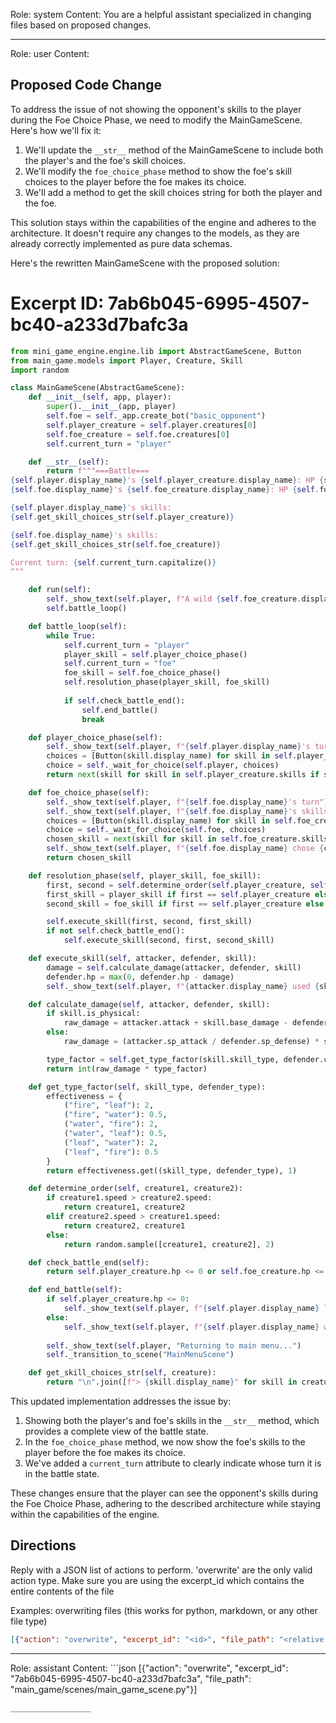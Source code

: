 Role: system
Content: You are a helpful assistant specialized in changing files based on proposed changes.
__________________
Role: user
Content: 
## Proposed Code Change
To address the issue of not showing the opponent's skills to the player during the Foe Choice Phase, we need to modify the MainGameScene. Here's how we'll fix it:

1. We'll update the `__str__` method of the MainGameScene to include both the player's and the foe's skill choices.
2. We'll modify the `foe_choice_phase` method to show the foe's skill choices to the player before the foe makes its choice.
3. We'll add a method to get the skill choices string for both the player and the foe.

This solution stays within the capabilities of the engine and adheres to the architecture. It doesn't require any changes to the models, as they are already correctly implemented as pure data schemas.

Here's the rewritten MainGameScene with the proposed solution:

# Excerpt ID: 7ab6b045-6995-4507-bc40-a233d7bafc3a
```python main_game/scenes/main_game_scene.py
from mini_game_engine.engine.lib import AbstractGameScene, Button
from main_game.models import Player, Creature, Skill
import random

class MainGameScene(AbstractGameScene):
    def __init__(self, app, player):
        super().__init__(app, player)
        self.foe = self._app.create_bot("basic_opponent")
        self.player_creature = self.player.creatures[0]
        self.foe_creature = self.foe.creatures[0]
        self.current_turn = "player"

    def __str__(self):
        return f"""===Battle===
{self.player.display_name}'s {self.player_creature.display_name}: HP {self.player_creature.hp}/{self.player_creature.max_hp}
{self.foe.display_name}'s {self.foe_creature.display_name}: HP {self.foe_creature.hp}/{self.foe_creature.max_hp}

{self.player.display_name}'s skills:
{self.get_skill_choices_str(self.player_creature)}

{self.foe.display_name}'s skills:
{self.get_skill_choices_str(self.foe_creature)}

Current turn: {self.current_turn.capitalize()}
"""

    def run(self):
        self._show_text(self.player, f"A wild {self.foe_creature.display_name} appeared!")
        self.battle_loop()

    def battle_loop(self):
        while True:
            self.current_turn = "player"
            player_skill = self.player_choice_phase()
            self.current_turn = "foe"
            foe_skill = self.foe_choice_phase()
            self.resolution_phase(player_skill, foe_skill)
            
            if self.check_battle_end():
                self.end_battle()
                break

    def player_choice_phase(self):
        self._show_text(self.player, f"{self.player.display_name}'s turn")
        choices = [Button(skill.display_name) for skill in self.player_creature.skills]
        choice = self._wait_for_choice(self.player, choices)
        return next(skill for skill in self.player_creature.skills if skill.display_name == choice.display_name)

    def foe_choice_phase(self):
        self._show_text(self.player, f"{self.foe.display_name}'s turn")
        self._show_text(self.player, f"{self.foe.display_name}'s skills:\n{self.get_skill_choices_str(self.foe_creature)}")
        choices = [Button(skill.display_name) for skill in self.foe_creature.skills]
        choice = self._wait_for_choice(self.foe, choices)
        chosen_skill = next(skill for skill in self.foe_creature.skills if skill.display_name == choice.display_name)
        self._show_text(self.player, f"{self.foe.display_name} chose {chosen_skill.display_name}")
        return chosen_skill

    def resolution_phase(self, player_skill, foe_skill):
        first, second = self.determine_order(self.player_creature, self.foe_creature)
        first_skill = player_skill if first == self.player_creature else foe_skill
        second_skill = foe_skill if first == self.player_creature else player_skill

        self.execute_skill(first, second, first_skill)
        if not self.check_battle_end():
            self.execute_skill(second, first, second_skill)

    def execute_skill(self, attacker, defender, skill):
        damage = self.calculate_damage(attacker, defender, skill)
        defender.hp = max(0, defender.hp - damage)
        self._show_text(self.player, f"{attacker.display_name} used {skill.display_name}! It dealt {damage} damage.")

    def calculate_damage(self, attacker, defender, skill):
        if skill.is_physical:
            raw_damage = attacker.attack + skill.base_damage - defender.defense
        else:
            raw_damage = (attacker.sp_attack / defender.sp_defense) * skill.base_damage

        type_factor = self.get_type_factor(skill.skill_type, defender.creature_type)
        return int(raw_damage * type_factor)

    def get_type_factor(self, skill_type, defender_type):
        effectiveness = {
            ("fire", "leaf"): 2,
            ("fire", "water"): 0.5,
            ("water", "fire"): 2,
            ("water", "leaf"): 0.5,
            ("leaf", "water"): 2,
            ("leaf", "fire"): 0.5
        }
        return effectiveness.get((skill_type, defender_type), 1)

    def determine_order(self, creature1, creature2):
        if creature1.speed > creature2.speed:
            return creature1, creature2
        elif creature2.speed > creature1.speed:
            return creature2, creature1
        else:
            return random.sample([creature1, creature2], 2)

    def check_battle_end(self):
        return self.player_creature.hp <= 0 or self.foe_creature.hp <= 0

    def end_battle(self):
        if self.player_creature.hp <= 0:
            self._show_text(self.player, f"{self.player.display_name} lost the battle!")
        else:
            self._show_text(self.player, f"{self.player.display_name} won the battle!")
        
        self._show_text(self.player, "Returning to main menu...")
        self._transition_to_scene("MainMenuScene")

    def get_skill_choices_str(self, creature):
        return "\n".join([f"> {skill.display_name}" for skill in creature.skills])
```

This updated implementation addresses the issue by:

1. Showing both the player's and foe's skills in the `__str__` method, which provides a complete view of the battle state.
2. In the `foe_choice_phase` method, we now show the foe's skills to the player before the foe makes its choice.
3. We've added a `current_turn` attribute to clearly indicate whose turn it is in the battle state.

These changes ensure that the player can see the opponent's skills during the Foe Choice Phase, adhering to the described architecture while staying within the capabilities of the engine.

## Directions
Reply with a JSON list of actions to perform. 'overwrite' are the only valid action type. 
Make sure you are using the excerpt_id which contains the entire contents of the file

Examples:
overwriting files (this works for python, markdown, or any other file type)
```json output_example1
[{"action": "overwrite", "excerpt_id": "<id>", "file_path": "<relative file path>"}]
```

__________________
Role: assistant
Content: ```json
[{"action": "overwrite", "excerpt_id": "7ab6b045-6995-4507-bc40-a233d7bafc3a", "file_path": "main_game/scenes/main_game_scene.py"}]
```
__________________
